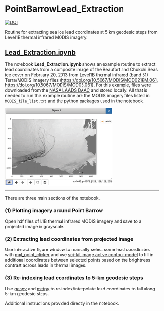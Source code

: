 # PointBarrowLead_Extraction

[![DOI](https://zenodo.org/badge/588696032.svg)](https://zenodo.org/badge/latestdoi/588696032)

Routine for extracting sea ice lead coordinates at 5 km geodesic steps from Level1B thermal infrared MODIS imagery.

## [Lead_Extraction.ipynb](https://github.com/mackenziejewell/PointBarrowLead_Extraction/blob/main/Lead_Extraction.ipynb)

The notebook **Lead_Extraction.ipynb** shows an example routine to extract lead coordinates from a composite image of the Beaufort and Chukchi Seas ice cover on February 20, 2013 from Level1B thermal infrared (band 31) Terra/MODIS imagery files (https://doi.org/10.5067/MODIS/MOD021KM.061, https://doi.org/10.5067/MODIS/MOD03.061). For this example, files were downloaded from the [NASA LAADS DAAC](https://ladsweb.modaps.eosdis.nasa.gov/) and stored locally. All that is needed to run this example routine are the MODIS imagery files listed in `MODIS_file_list.txt` and the python packages used in the notebook.

<img src="https://github.com/mackenziejewell/PointBarrowLead_Extraction/blob/main/example.gif" width=70% height=70%>

---

There are three main sections of the notebook.

### (1) Plotting imagery around Point Barrow
Open hdf files of L1B thermal infrared MODIS imagery and save to a projected image in grayscale.

### (2) Extracting lead coordinates from projected image
Use interactive figure window to manually select some lead coordinates with [mpl_point_clicker](https://mpl-point-clicker.readthedocs.io/en/latest/index.html#) and use [sci-kit image active contour model](https://scikit-image.org/docs/dev/api/skimage.segmentation.html#skimage.segmentation.active_contour) to fill in additional coordinates between selected points based on the brightness contrast across leads in thermal images.

### (3) Re-indexing lead coordinates to 5-km geodesic steps
Use [geopy](https://geopy.readthedocs.io/en/stable/) and [metpy](https://unidata.github.io/MetPy/latest/index.html#) to re-index/interpolate lead coordinates to fall along 5-km geodesic steps. 

Additional instructions provided directly in the notebook.
